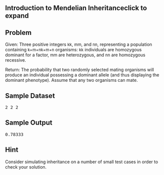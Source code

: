 <h2>Introduction to Mendelian Inheritanceclick to expand</h2>
<h2>Problem</h2>
<p>Given:&nbsp;Three positive integers&nbsp;<span data-mathml='<math xmlns="http://www.w3.org/1998/Math/MathML"><mi>k</mi></math>' style="display: inline; font-style: normal; font-weight: normal; line-height: normal; font-size: 13px; text-indent: 0px; text-align: left; text-transform: none; letter-spacing: normal; word-spacing: normal; overflow-wrap: normal; white-space: nowrap; float: none; direction: ltr; max-width: none; max-height: none; min-width: 0px; min-height: 0px; border: 0px; padding: 0px; margin: 0px; position: relative;" tabindex="0">kk</span>,&nbsp;<span data-mathml='<math xmlns="http://www.w3.org/1998/Math/MathML"><mi>m</mi></math>' style="display: inline; font-style: normal; font-weight: normal; line-height: normal; font-size: 13px; text-indent: 0px; text-align: left; text-transform: none; letter-spacing: normal; word-spacing: normal; overflow-wrap: normal; white-space: nowrap; float: none; direction: ltr; max-width: none; max-height: none; min-width: 0px; min-height: 0px; border: 0px; padding: 0px; margin: 0px; position: relative;" tabindex="0">mm</span>, and&nbsp;<span data-mathml='<math xmlns="http://www.w3.org/1998/Math/MathML"><mi>n</mi></math>' style="display: inline; font-style: normal; font-weight: normal; line-height: normal; font-size: 13px; text-indent: 0px; text-align: left; text-transform: none; letter-spacing: normal; word-spacing: normal; overflow-wrap: normal; white-space: nowrap; float: none; direction: ltr; max-width: none; max-height: none; min-width: 0px; min-height: 0px; border: 0px; padding: 0px; margin: 0px; position: relative;" tabindex="0">nn</span>, representing a population containing&nbsp;<span data-mathml='<math xmlns="http://www.w3.org/1998/Math/MathML"><mi>k</mi><mo>+</mo><mi>m</mi><mo>+</mo><mi>n</mi></math>' style="display: inline; font-style: normal; font-weight: normal; line-height: normal; font-size: 13px; text-indent: 0px; text-align: left; text-transform: none; letter-spacing: normal; word-spacing: normal; overflow-wrap: normal; white-space: nowrap; float: none; direction: ltr; max-width: none; max-height: none; min-width: 0px; min-height: 0px; border: 0px; padding: 0px; margin: 0px; position: relative;" tabindex="0">k+m+nk+m+n</span> organisms:&nbsp;<span data-mathml='<math xmlns="http://www.w3.org/1998/Math/MathML"><mi>k</mi></math>' style="display: inline; font-style: normal; font-weight: normal; line-height: normal; font-size: 13px; text-indent: 0px; text-align: left; text-transform: none; letter-spacing: normal; word-spacing: normal; overflow-wrap: normal; white-space: nowrap; float: none; direction: ltr; max-width: none; max-height: none; min-width: 0px; min-height: 0px; border: 0px; padding: 0px; margin: 0px; position: relative;" tabindex="0">kk</span> individuals are homozygous dominant for a factor,&nbsp;<span data-mathml='<math xmlns="http://www.w3.org/1998/Math/MathML"><mi>m</mi></math>' style="display: inline; font-style: normal; font-weight: normal; line-height: normal; font-size: 13px; text-indent: 0px; text-align: left; text-transform: none; letter-spacing: normal; word-spacing: normal; overflow-wrap: normal; white-space: nowrap; float: none; direction: ltr; max-width: none; max-height: none; min-width: 0px; min-height: 0px; border: 0px; padding: 0px; margin: 0px; position: relative;" tabindex="0">mm</span> are heterozygous, and&nbsp;<span data-mathml='<math xmlns="http://www.w3.org/1998/Math/MathML"><mi>n</mi></math>' style="display: inline; font-style: normal; font-weight: normal; line-height: normal; font-size: 13px; text-indent: 0px; text-align: left; text-transform: none; letter-spacing: normal; word-spacing: normal; overflow-wrap: normal; white-space: nowrap; float: none; direction: ltr; max-width: none; max-height: none; min-width: 0px; min-height: 0px; border: 0px; padding: 0px; margin: 0px; position: relative;" tabindex="0">nn</span> are homozygous recessive.</p>
<p>Return:&nbsp;The probability that two randomly selected mating organisms will produce an individual possessing a dominant allele (and thus displaying the dominant phenotype). Assume that any two organisms can mate.</p>
<h2>Sample Dataset</h2>
<div>
    <pre>2 2 2</pre>
</div>
<h2>Sample Output</h2>
<div>
    <pre>0.78333</pre>
</div>
    <h2>Hint</h2>
    <div>
        <p>Consider simulating inheritance on a number of small test cases in order to check your solution.</p>
    </div>

